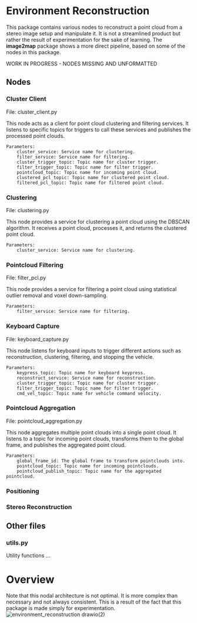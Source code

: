 # Environment Reconstruction
This package contains various nodes to reconstruct a point cloud from a stereo image setup and manipulate it. 
It is not a streamlined product but rather the result of experimentation for the sake of learning. The **image2map** package
shows a more direct pipeline, based on some of the nodes in this package. 

WORK IN PROGRESS - NODES MISSING AND UNFORMATTED

## Nodes

### Cluster Client

File: cluster_client.py

This node acts as a client for point cloud clustering and filtering services. It listens to specific topics for triggers to call these services and publishes the processed point clouds.

    Parameters:
        cluster_service: Service name for clustering.
        filter_service: Service name for filtering.
        cluster_trigger_topic: Topic name for cluster trigger.
        filter_trigger_topic: Topic name for filter trigger.
        pointcloud_topic: Topic name for incoming point cloud.
        clustered_pcl_topic: Topic name for clustered point cloud.
        filtered_pcl_topic: Topic name for filtered point cloud.

### Clustering

File: clustering.py

This node provides a service for clustering a point cloud using the DBSCAN algorithm. It receives a point cloud, processes it, and returns the clustered point cloud.

    Parameters:
        cluster_service: Service name for clustering.

### Pointcloud Filtering

File: filter_pcl.py

This node provides a service for filtering a point cloud using statistical outlier removal and voxel down-sampling.

    Parameters:
        filter_service: Service name for filtering.

### Keyboard Capture

File: keyboard_capture.py

This node listens for keyboard inputs to trigger different actions such as reconstruction, clustering, filtering, and stopping the vehicle.

    Parameters:
        keypress_topic: Topic name for keyboard keypress.
        reconstruct_service: Service name for reconstruction.
        cluster_trigger_topic: Topic name for cluster trigger.
        filter_trigger_topic: Topic name for filter trigger.
        cmd_vel_topic: Topic name for vehicle command velocity.

### Pointcloud Aggregation

File: pointcloud_aggregation.py

This node aggregates multiple point clouds into a single point cloud. It listens to a topic for incoming point clouds, transforms them to the global frame, and publishes the aggregated point cloud.

    Parameters:
        global_frame_id: The global frame to transform pointclouds into.
        pointcloud_topic: Topic name for incoming pointclouds.
        pointcloud_publish_topic: Topic name for the aggregated pointcloud.

### Positioning


### Stereo Reconstruction


## Other files
### utils.py 
Utility functions ...

# Overview 
Note that this nodal architecture is not optimal. It is more complex than necessary and not always consistent. This is a result of the fact that this package is made simply for experimentation.
![environment_reconstruction drawio(2)](https://github.com/Luka140/AE4ASM599-ros-gazebo/assets/92033464/b1c7ff24-f9ad-4bb6-a0df-cd670b1b43ab)


